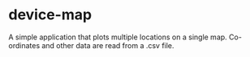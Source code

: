 # device-map
A simple application that plots multiple locations on a single map. Co-ordinates and other data are read from a .csv file.
